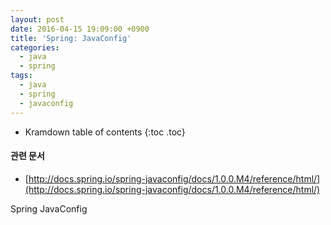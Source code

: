 ```yaml
---
layout: post
date: 2016-04-15 19:09:00 +0900
title: 'Spring: JavaConfig'
categories:
  - java
  - spring
tags:
  - java
  - spring
  - javaconfig
---
```


* Kramdown table of contents
{:toc .toc}

#### 관련 문서

- [http://docs.spring.io/spring-javaconfig/docs/1.0.0.M4/reference/html/](http://docs.spring.io/spring-javaconfig/docs/1.0.0.M4/reference/html/)


Spring JavaConfig
